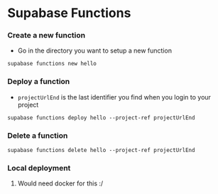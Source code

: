 # Supabase Functions


### Create a new function
- Go in the directory you want to setup a new function
```
supabase functions new hello
```

### Deploy a function
- `projectUrlEnd` is the last identifier you find when you login to your project
```
supabase functions deploy hello --project-ref projectUrlEnd
```

### Delete a function
```
supabase functions delete hello --project-ref projectUrlEnd
```


### Local deployment
1. Would need docker for this :/